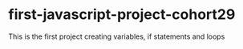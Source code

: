 # first-javascript-project-cohort29
This is the first project creating variables, if statements and loops
